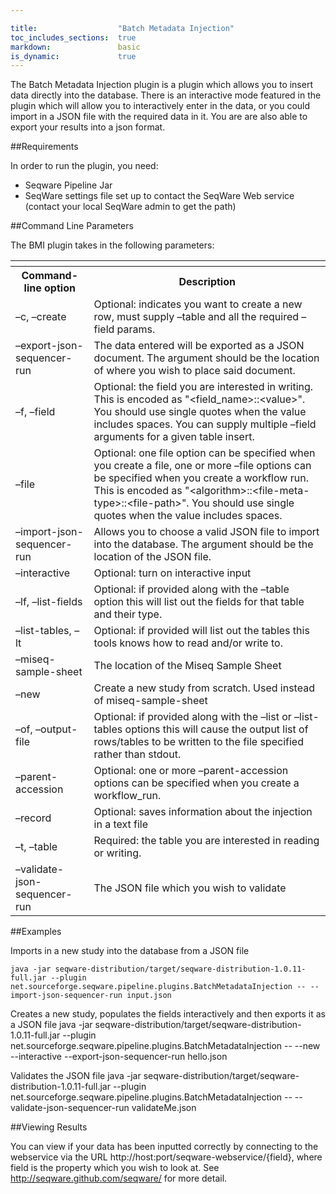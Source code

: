 ```yaml
---

title:					"Batch Metadata Injection"
toc_includes_sections: 	true
markdown:				basic
is_dynamic:				true
---
```


The Batch Metadata Injection plugin is a plugin which allows you to insert data directly into the database. There is an interactive mode featured in the plugin which will allow you to interactively enter in the data, or you could import in a JSON file with the required data in it. You are are also able to export your results into a json format.

##Requirements

In order to run the plugin, you need:

* Seqware Pipeline Jar
* SeqWare settings file set up to contact the SeqWare Web service (contact your local SeqWare admin to get the path)

##Command Line Parameters

The BMI plugin takes in the following parameters:
<table><th>
	<tr>
		<th>Command-line option</th>
		<th>Description</th>
	</tr>
	</th>
	<tr>
		<td>–c, –create</td>
	  	<td>Optional: indicates you want to create a new row, must supply –table and all the required –field params.</td>
	</tr>
	<tr>
		<td>–export-json-sequencer-run</td>
		<td> The data entered will be exported as a JSON document. The argument should be the location of where you wish to place said document.</td>
	</tr>
	<tr>
		<td>–f, –field</td>
	  	<td>Optional: the field you are interested in writing. This is encoded as "&#60;field_name&#62;::&#60;value&#62;". You should use single quotes when the value includes spaces. You can supply multiple –field arguments for a given table insert.
	</td>
	</tr>
	<tr>
		<td>–file</td>
	  	<td>Optional: one file option can be specified when you create a file, one or more –file options can be specified when you create a workflow run. This is encoded as "&#60;algorithm&#62;::&#60;file-meta-type&#62;::&#60;file-path&#62;". You should use single quotes when the value includes spaces.
		</td>
	</tr>
	<tr>
		<td>–import-json-sequencer-run</td>
		<td>Allows you to choose a valid JSON file to import into the database. The argument should be the location of the JSON file.
		</td>
	</tr>
	<tr>
		<td>–interactive</td>
	  	<td>Optional: turn on interactive input</td>
	</tr>
	<tr>
		<td>–lf, –list-fields</td>
	  	<td>Optional: if provided along with the –table option this will list out the fields for that table and their type.</td>
	</tr>
	<tr>
		<td>–list-tables, –lt</td>
	  	<td>Optional: if provided will list out the tables this tools knows how to read and/or write to.</td>
	</tr>
	<tr>
		<td>–miseq-sample-sheet</td>
	  	<td>The location of the Miseq Sample Sheet</td>
	</tr>
	<tr>
		<td>–new</td>
	  	<td>Create a new study from scratch. Used instead of miseq-sample-sheet</td>
	</tr>
	<tr>
		<td>–of, –output-file</td>
	  	<td>Optional: if provided along with the –list or –list-tables options this will cause the output list of rows/tables to be written to the file specified rather than stdout.</td>
	</tr>
	<tr>
		<td>–parent-accession</td>
	  	<td>Optional: one or more –parent-accession options can be specified when you create a workflow_run.</td>
	</tr>
	<tr>
		<td>–record</td>
	  	<td>Optional: saves information about the injection in a text file</td>
	</tr>
	<tr>
		<td>–t, –table</td>
	  	<td>Required: the table you are interested in reading or writing.</td>
	</tr>
	<tr>
		<td>–validate-json-sequencer-run</td>
		<td>The JSON file which you wish to validate</td>
	</table>

##Examples

Imports in a new study into the database from a JSON file

	java -jar seqware-distribution/target/seqware-distribution-1.0.11-full.jar --plugin net.sourceforge.seqware.pipeline.plugins.BatchMetadataInjection -- --import-json-sequencer-run input.json

Creates a new study, populates the fields interactively and then exports it as a JSON file
	java -jar seqware-distribution/target/seqware-distribution-1.0.11-full.jar --plugin net.sourceforge.seqware.pipeline.plugins.BatchMetadataInjection -- --new --interactive --export-json-sequencer-run hello.json

Validates the JSON file
	java -jar seqware-distribution/target/seqware-distribution-1.0.11-full.jar --plugin net.sourceforge.seqware.pipeline.plugins.BatchMetadataInjection -- --validate-json-sequencer-run validateMe.json

##Viewing Results

You can view if your data has been inputted correctly by connecting to the webservice via the URL http://host:port/seqware-webservice/{field}, where field is the property which you wish to look at. See <a href="http://seqware.github.com/seqware/">http://seqware.github.com/seqware/</a> for more detail.